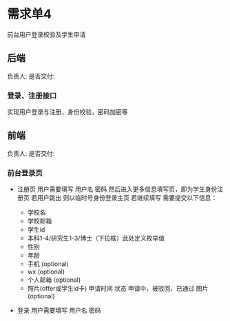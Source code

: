 # 需求单4

前台用户登录校验及学生申请

## 后端

负责人:
是否交付:

### 登录、注册接口

实现用户登录与注册，身份校验，密码加密等

## 前端

负责人:
是否交付:

### 前台登录页

* 注册页
  用户需要填写
  用户名
  密码
  然后进入更多信息填写页，即为学生身份注册页
  若用户跳出
  则以临时号身份登录主页
  若继续填写
  需要提交以下信息：
    - 学校名
    - 学校邮箱
    - 学生id
    - 本科1-4/研究生1-3/博士（下拉框）此处定义枚举值
    - 性别
    - 年龄
    - 手机 (optional)
    - wx (optional)
    - 个人邮箱 (optional)
    - 照片(offer或学生id卡)
  申请时间
  状态 申请中，被驳回，已通过
  图片 (optional)

* 登录
  用户需要填写
  用户名
  密码